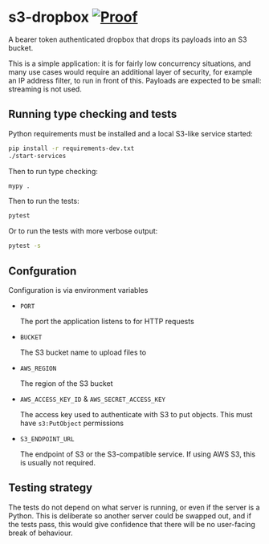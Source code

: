 # s3-dropbox [![Proof](https://github.com/uktrade/s3-dropbox/actions/workflows/test.yml/badge.svg)](https://github.com/uktrade/s3-dropbox/actions/workflows/test.yml)

A bearer token authenticated dropbox that drops its payloads into an S3 bucket.

This is a simple application: it is for fairly low concurrency situations, and many use cases would require an additional layer of security, for example an IP address filter, to run in front of this. Payloads are expected to be small: streaming is not used.


## Running type checking and tests

Python requirements must be installed and a local S3-like service started:

```bash
pip install -r requirements-dev.txt
./start-services
````

Then to run type checking:

```bash
mypy .
````

Then to run the tests:

```bash
pytest
````

Or to run the tests with more verbose output:

```bash
pytest -s
````


## Confguration

Configuration is via environment variables

- `PORT`

  The port the application listens to for HTTP requests

- `BUCKET`

  The S3 bucket name to upload files to

- `AWS_REGION`

  The region of the S3 bucket

- `AWS_ACCESS_KEY_ID` & `AWS_SECRET_ACCESS_KEY`

  The access key used to authenticate with S3 to put objects. This must have `s3:PutObject` permissions

- `S3_ENDPOINT_URL`

  The endpoint of S3 or the S3-compatible service. If using AWS S3, this is usually not required.


## Testing strategy

The tests do not depend on what server is running, or even if the server is a Python. This is deliberate so another server could be swapped out, and if the tests pass, this would give confidence that there will be no user-facing break of behaviour.
